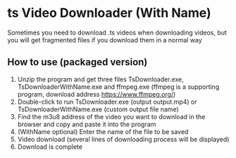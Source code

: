 # ts Video Downloader (With Name)

Sometimes you need to download .ts videos when downloading videos, but you will get fragmented files if you download them in a normal way

## How to use (packaged version)

1. Unzip the program and get three files TsDownloader.exe, TsDownloaderWithName.exe and ffmpeg.exe (ffmpeg is a supporting program, download address https://www.ffmpeg.org/)
2. Double-click to run TsDownloader.exe (output output.mp4) or TsDownloaderWithName.exe (custom output file name)
3. Find the m3u8 address of the video you want to download in the browser and copy and paste it into the program
4. (WithName optional) Enter the name of the file to be saved
5. Video download (several lines of downloading process will be displayed)
6. Download is complete